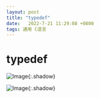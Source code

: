 ```yaml
---
layout: post
title: "typedef"
date:   2022-7-21 11:29:08 +0800
tags: 通用 C语言
---
```


# typedef





![Image](https://xusenfeng.github.io/myimages/2-7.jpg){:.shadow}

![Image](https://xusenfeng.github.io/myimages/2-8.jpg){:.shadow}



